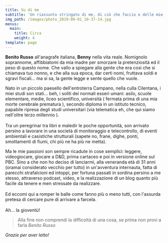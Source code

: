 ```yaml
---
title: Su di me
subtitle: 'Un riassunto stringato di me, di ciò che faccio e delle mie passioni'
img_path: /images/photo_2019-09-01_10-37-14.jpg
menus:
  main:
    title: Circa
    weight: 4
template: page
---
```

**Benito Russo** all'anagrafe italiana, **Benny** nella vita reale. Nomignolo soprannome, affibbiatomi da mia madre per smorzare la pretenziosità ed il peso di questo nome. Che vallo a spiegare alla gente che era così che si chiamava tuo nonno, e che alla sua epoca, dar certi nomi, fruttava soldi e sgravi fiscali... ma si sa, la gente legge e sente quello che vuole. 

Nato in un piccolo paesello dell'entroterra Campano, nella culla Cilentana, i miei studi son stati... beh, i soliti dei normali esseri umani: asilo, scuole elementare, medie, liceo scientifico, università ( fermata prima di una mia morte cerebrale prematura ), secondo diploma in un istituto tecnico, papabile ripresa degli studi universitari (via telematica eh, che qui siamo nell'oltre terzo millennio ).\
\
Tra un peregrinar tra libri e maledir le poche opportunità, son arrivato persino a lavorare in una società di monitoraggio e telecontrollo, di eventi ambientali e casistiche strutturali (sapete no, frane, dighe, ponti, smottamenti di fiumi, chi più ne ha più ne metta).

Ma le mie passioni son sempre ricadute in cose semplici: leggere, videogiocare, giocare a D&D, prima cartaceo e poi in versione online sul PBC. Sino a che non ho deciso di lanciarmi, alla veneranda età di 31 anni (oramai considerato vecchio per tutto) in un'avventura internauta, fatta di parecchi strafalcioni ed intoppi, per fortuna passati in sordina persino a me stesso, attraverso podcast, video, e la realizzazione di un blog quanto più facile da tenere e men stressate da realizzare.\
\
Ed eccomi qui a romper le balle come fanno più o meno tutti, con l'assurda pretesa di cercare pure di arrivare a farcela.\
\
Ah... la gioventù!

> Alla fine non comprendi la difficoltà di una cosa, se prima non provi a farla <cite> Benito Russo</cite>



_Grazie per aver letto!_
